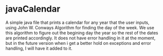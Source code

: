 # javaCalendar
A simple java file that prints a calendar for any year that the user inputs, using John W. Conways Algorithm for finding the day of the week. We use this algorithm to figure out the begining day the year so the rest of the dates are printed accordingly. 
It does not have error handling in it at the moment, but in the future version when i get a better hold on exceptions and error handling, I will have it added to it. 
